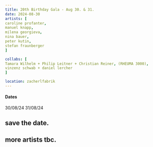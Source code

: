 ```yaml
---
title: 20th Birthday Gala - Aug 30. & 31.
date: 2024-08-30
artists: [
caroline profanter,
manuel knapp,
milena georgieva,
nina bauer,
peter kutin,
stefan fraunberger
]

collabs: [
Tamara Wilhelm + Philip Leitner + Christian Reiner, (RHEUMA 3000),
vinzenz schwab + daniel lercher
]

location: zacherlfabrik
---
```

#### Dates
30/08/24
31/08/24

## save the date.
## more artists tbc.

